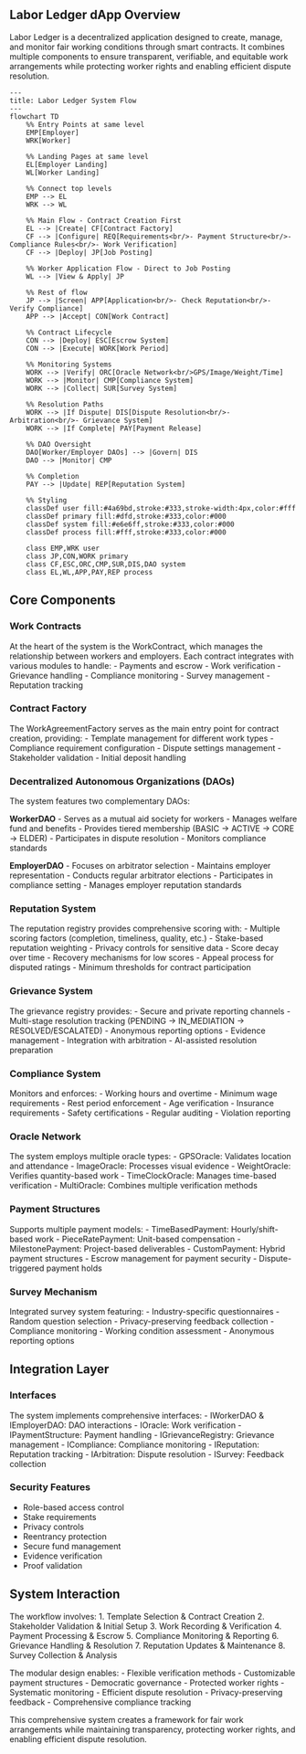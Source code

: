 ## Labor Ledger dApp Overview

Labor Ledger is a decentralized application designed to create, manage, and monitor fair working conditions through smart contracts. It combines multiple components to ensure transparent, verifiable, and equitable work arrangements while protecting worker rights and enabling efficient dispute resolution.

```mermaid
---
title: Labor Ledger System Flow
---
flowchart TD
    %% Entry Points at same level
    EMP[Employer]
    WRK[Worker]
    
    %% Landing Pages at same level
    EL[Employer Landing]
    WL[Worker Landing]
    
    %% Connect top levels
    EMP --> EL
    WRK --> WL
    
    %% Main Flow - Contract Creation First
    EL --> |Create| CF[Contract Factory]
    CF --> |Configure| REQ[Requirements<br/>- Payment Structure<br/>- Compliance Rules<br/>- Work Verification]
    CF --> |Deploy| JP[Job Posting]
    
    %% Worker Application Flow - Direct to Job Posting
    WL --> |View & Apply| JP
    
    %% Rest of flow
    JP --> |Screen| APP[Application<br/>- Check Reputation<br/>- Verify Compliance]
    APP --> |Accept| CON[Work Contract]
    
    %% Contract Lifecycle
    CON --> |Deploy| ESC[Escrow System]
    CON --> |Execute| WORK[Work Period]
    
    %% Monitoring Systems
    WORK --> |Verify| ORC[Oracle Network<br/>GPS/Image/Weight/Time]
    WORK --> |Monitor| CMP[Compliance System]
    WORK --> |Collect| SUR[Survey System]
    
    %% Resolution Paths
    WORK --> |If Dispute| DIS[Dispute Resolution<br/>- Arbitration<br/>- Grievance System]
    WORK --> |If Complete| PAY[Payment Release]
    
    %% DAO Oversight
    DAO[Worker/Employer DAOs] --> |Govern| DIS
    DAO --> |Monitor| CMP
    
    %% Completion
    PAY --> |Update| REP[Reputation System]

    %% Styling
    classDef user fill:#4a69bd,stroke:#333,stroke-width:4px,color:#fff
    classDef primary fill:#dfd,stroke:#333,color:#000
    classDef system fill:#e6e6ff,stroke:#333,color:#000
    classDef process fill:#fff,stroke:#333,color:#000
    
    class EMP,WRK user
    class JP,CON,WORK primary
    class CF,ESC,ORC,CMP,SUR,DIS,DAO system
    class EL,WL,APP,PAY,REP process
```

## Core Components

### Work Contracts

At the heart of the system is the WorkContract, which manages the relationship between workers and employers. Each contract integrates with various modules to handle: - Payments and escrow - Work verification - Grievance handling - Compliance monitoring - Survey management - Reputation tracking

### Contract Factory

The WorkAgreementFactory serves as the main entry point for contract creation, providing: - Template management for different work types - Compliance requirement configuration - Dispute settings management - Stakeholder validation - Initial deposit handling

### Decentralized Autonomous Organizations (DAOs)

The system features two complementary DAOs:

**WorkerDAO** - Serves as a mutual aid society for workers - Manages welfare fund and benefits - Provides tiered membership (BASIC → ACTIVE → CORE → ELDER) - Participates in dispute resolution - Monitors compliance standards

**EmployerDAO** - Focuses on arbitrator selection - Maintains employer representation - Conducts regular arbitrator elections - Participates in compliance setting - Manages employer reputation standards

### Reputation System

The reputation registry provides comprehensive scoring with: - Multiple scoring factors (completion, timeliness, quality, etc.) - Stake-based reputation weighting - Privacy controls for sensitive data - Score decay over time - Recovery mechanisms for low scores - Appeal process for disputed ratings - Minimum thresholds for contract participation

### Grievance System

The grievance registry provides: - Secure and private reporting channels - Multi-stage resolution tracking (PENDING → IN_MEDIATION → RESOLVED/ESCALATED) - Anonymous reporting options - Evidence management - Integration with arbitration - AI-assisted resolution preparation

### Compliance System

Monitors and enforces: - Working hours and overtime - Minimum wage requirements - Rest period enforcement - Age verification - Insurance requirements - Safety certifications - Regular auditing - Violation reporting

### Oracle Network

The system employs multiple oracle types: - GPSOracle: Validates location and attendance - ImageOracle: Processes visual evidence - WeightOracle: Verifies quantity-based work - TimeClockOracle: Manages time-based verification - MultiOracle: Combines multiple verification methods

### Payment Structures

Supports multiple payment models: - TimeBasedPayment: Hourly/shift-based work - PieceRatePayment: Unit-based compensation - MilestonePayment: Project-based deliverables - CustomPayment: Hybrid payment structures - Escrow management for payment security - Dispute-triggered payment holds

### Survey Mechanism

Integrated survey system featuring: - Industry-specific questionnaires - Random question selection - Privacy-preserving feedback collection - Compliance monitoring - Working condition assessment - Anonymous reporting options

## Integration Layer

### Interfaces

The system implements comprehensive interfaces: - IWorkerDAO & IEmployerDAO: DAO interactions - IOracle: Work verification - IPaymentStructure: Payment handling - IGrievanceRegistry: Grievance management - ICompliance: Compliance monitoring - IReputation: Reputation tracking - IArbitration: Dispute resolution - ISurvey: Feedback collection

### Security Features

-   Role-based access control
-   Stake requirements
-   Privacy controls
-   Reentrancy protection
-   Secure fund management
-   Evidence verification
-   Proof validation

## System Interaction

The workflow involves: 1. Template Selection & Contract Creation 2. Stakeholder Validation & Initial Setup 3. Work Recording & Verification 4. Payment Processing & Escrow 5. Compliance Monitoring & Reporting 6. Grievance Handling & Resolution 7. Reputation Updates & Maintenance 8. Survey Collection & Analysis

The modular design enables: - Flexible verification methods - Customizable payment structures - Democratic governance - Protected worker rights - Systematic monitoring - Efficient dispute resolution - Privacy-preserving feedback - Comprehensive compliance tracking

This comprehensive system creates a framework for fair work arrangements while maintaining transparency, protecting worker rights, and enabling efficient dispute resolution.
